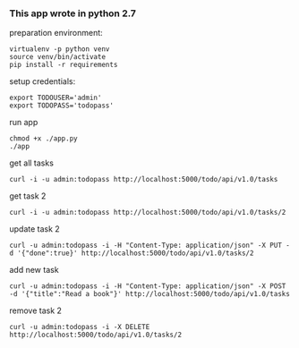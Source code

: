 ### This app wrote in python 2.7 ###


preparation environment:

    virtualenv -p python venv
    source venv/bin/activate
    pip install -r requirements
    
setup credentials:

    export TODOUSER='admin'
    export TODOPASS='todopass'

run app

    chmod +x ./app.py
    ./app

get all tasks

    curl -i -u admin:todopass http://localhost:5000/todo/api/v1.0/tasks

get task 2
  
    curl -i -u admin:todopass http://localhost:5000/todo/api/v1.0/tasks/2

update task 2
    
    curl -u admin:todopass -i -H "Content-Type: application/json" -X PUT -d '{"done":true}' http://localhost:5000/todo/api/v1.0/tasks/2

add new task
    
    curl -u admin:todopass -i -H "Content-Type: application/json" -X POST -d '{"title":"Read a book"}' http://localhost:5000/todo/api/v1.0/tasks

remove task 2

    curl -u admin:todopass -i -X DELETE http://localhost:5000/todo/api/v1.0/tasks/2
    
